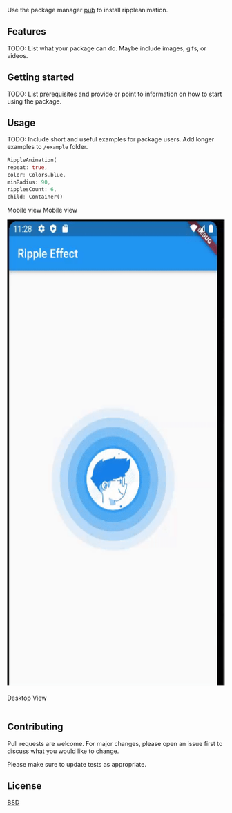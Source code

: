 <!-- 
Simple and customizable ripple animation for flutter app! Check out our preview gifs for a view of what simple ripple animation can do.
-->
Use the package manager [pub](https://pub.dev/) to install rippleanimation.

## Features

TODO: List what your package can do. Maybe include images, gifs, or videos.

## Getting started

TODO: List prerequisites and provide or point to information on how to
start using the package.

## Usage

TODO: Include short and useful examples for package users. Add longer examples
to `/example` folder.

```dart
RippleAnimation(
repeat: true,
color: Colors.blue,
minRadius: 90,
ripplesCount: 6,
child: Container()
```
Mobile view
Mobile view
<div class="display:inline-block">
        <img src="https://github.com/AwabSabir373/awesome_ripple_animation/blob/0fe011584e0e1effdeb24ea90a68bb0cc6251940/gif/snapshot.gif" class="display:inline-block" height="1080"/>
<br>
<br>
Desktop View
<br>
<br>
</div>


## Contributing
Pull requests are welcome. For major changes, please open an issue first to discuss what you would like to change.

Please make sure to update tests as appropriate.

## License
[BSD](https://opensource.org/licenses/BSD-3-Clause/)
